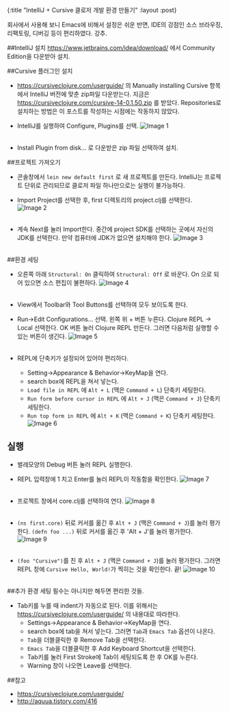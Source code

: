 {:title "IntelliJ + Cursive 클로저 개발 환경 만들기"
 :layout :post}

회사에서 사용해 보니 Emacs에 비해서 설정은 쉬운 반면, IDE의 강점인 소스 브라우징, 리팩토링, 디버깅 등이 편리하였다. 강추.

##IntelliJ 설치
<https://www.jetbrains.com/idea/download/> 에서 Community Edition을 다운받아 설치.

##Cursive 플러그인 설치
- <https://cursiveclojure.com/userguide/> 의 Manually installing Cursive 항목에서 IntelliJ 버전에 맞춘 zip파일 다운받는다. 지금은 <https://cursiveclojure.com/cursive-14-0.1.50.zip> 를 받았다. Repositories로 설치하는 방법은 이 포스트를 작성하는 시점에는 작동하지 않았다.

- IntelliJ를 실행하여 Configure, Plugins를 선택.
![Image 1](/img/2015-03-17-post/1.png)
<br><br>

- Install Plugin from disk... 로 다운받은 zip 파일 선택하여 설치.

##프로젝트 가져오기 
- 콘솔창에서 `lein new default first` 로 새 프로젝트를 만든다. IntelliJ는 프로젝트 단위로 관리되므로 클로저 파일 하나만으로는 실행이 불가능하다.

- Import Project를 선택한 후, first 디렉토리의 project.clj를 선택한다.
![Image 2](/img/2015-03-17-post/2.png)
<br><br>

- 계속 Next를 눌러 Import한다. 중간에 project SDK를 선택하는 곳에서 자신의 JDK를 선택한다. 만약 컴퓨터에 JDK가 없으면 설치해야 한다.
![Image 3](/img/2015-03-17-post/3.png)
<br><br>

##환경 세팅
- 오른쪽 아래 `Structural: On` 클릭하여 `Structural: Off` 로 바꾼다. On 으로 되어 있으면 소스 편집이 불편하다.
![Image 4](/img/2015-03-17-post/4.png)
<br><br>

- View에서 Toolbar와 Tool Buttons를 선택하여 모두 보이도록 한다.

- Run->Edit Configurations... 선택. 왼쪽 위 + 버튼 누른다. Clojure REPL -> Local 선택한다. OK 버튼 눌러 Clojure REPL 만든다. 그러면 다음처럼 실행할 수 있는 버튼이 생긴다.
![Image 5](/img/2015-03-17-post/5.png)
<br><br>

- REPL에 단축키가 설정되어 있어야 편리하다. 
  - Setting->Appearance & Behavior->KeyMap을 연다.
  - search box에 REPL을 쳐서 넣는다.
  - `Load file in REPL` 에 `Alt + L` (맥은 `Command + L`) 단축키 세팅한다.
  - `Run form before cursor in REPL` 에 `Alt + J` (맥은 `Command + J`) 단축키 세팅한다.
  - `Run top form in REPL` 에 `Alt + K` (맥은 `Command + K`) 단축키 세팅한다.
![Image 6](/img/2015-03-17-post/6.png)

## 실행
- 벌레모양의 Debug 버튼 눌러 REPL 실행한다.

- REPL 입력창에 1 치고 Enter를 눌러 REPL이 작동함을 확인한다.
![Image 7](/img/2015-03-17-post/7.png)
<br><br>

- 프로젝트 창에서 core.clj를 선택하여 연다.
![Image 8](/img/2015-03-17-post/8.png)
<br><br>

- `(ns first.core)` 뒤로 커서를 옮긴 후 `Alt + J` (맥은 `Command + J`)를 눌러 평가한다. `(defn foo ...)` 뒤로 커서를 옮긴 후 'Alt + J'를 눌러 평가한다.
![Image 9](/img/2015-03-17-post/9.png)
<br><br>

- `(foo "Cursive")`를 친 후 `Alt + J` (맥은 `Command + J`)를 눌러 평가한다. 그러면 REPL 창에 `Cursive Hello, World!`가 찍히는 것을 확인한다. 끝!
![Image 10](/img/2015-03-17-post/10.png)
<br><br>

##추가 환경 세팅
필수는 아니지만 해두면 편리한 것들.
- Tab키를 누를 때 indent가 자동으로 된다. 이를 위해서는 <https://cursiveclojure.com/userguide/> 의 내용대로 따라한다. 
  - Settings->Appearance & Behavior->KeyMap을 연다.
  - search box에 tab을 쳐서 넣는다. 그러면 `Tab`과 `Emacs Tab` 옵션이 나온다.
  - `Tab`을 더블클릭한 후 Remove Tab을 선택한다.
  - `Emacs Tab`을 더블클릭한 후 Add Keyboard Shortcut을 선택한다.
  - Tab키를 눌러 First Stroke에 Tab이 세팅되도록 한 후 OK를 누른다.
  - Warning 창이 나오면 Leave를 선택한다.

##참고
- <https://cursiveclojure.com/userguide/>
- <http://aquua.tistory.com/416>
